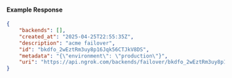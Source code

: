 <!-- Code generated for API Clients. DO NOT EDIT. -->

#### Example Response

```json
{
	"backends": [],
	"created_at": "2025-04-25T22:55:35Z",
	"description": "acme failover",
	"id": "bkdfo_2wEztRm3uy8p16Jqk56CTJkV8DS",
	"metadata": "{\"environment\": \"production\"}",
	"uri": "https://api.ngrok.com/backends/failover/bkdfo_2wEztRm3uy8p16Jqk56CTJkV8DS"
}
```
